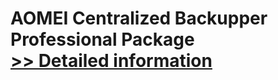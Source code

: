 # AOMEI Centralized Backupper Professional Package<br />[>> Detailed information](https://secure.shareit.com/shareit/product.html?productid=300870568&affiliateid=200057808)